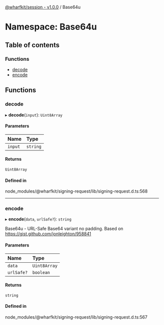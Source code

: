 [@wharfkit/session - v1.0.0](/docs/testREADME.md) / Base64u

# Namespace: Base64u

## Table of contents

### Functions

- [decode](/docs/testmodules/Base64u.md#decode)
- [encode](/docs/testmodules/Base64u.md#encode)

## Functions

### decode

▸ **decode**(`input`): `Uint8Array`

#### Parameters

| Name | Type |
| :------ | :------ |
| `input` | `string` |

#### Returns

`Uint8Array`

#### Defined in

node_modules/@wharfkit/signing-request/lib/signing-request.d.ts:568

___

### encode

▸ **encode**(`data`, `urlSafe?`): `string`

Base64u - URL-Safe Base64 variant no padding.
Based on https://gist.github.com/jonleighton/958841

#### Parameters

| Name | Type |
| :------ | :------ |
| `data` | `Uint8Array` |
| `urlSafe?` | `boolean` |

#### Returns

`string`

#### Defined in

node_modules/@wharfkit/signing-request/lib/signing-request.d.ts:567
